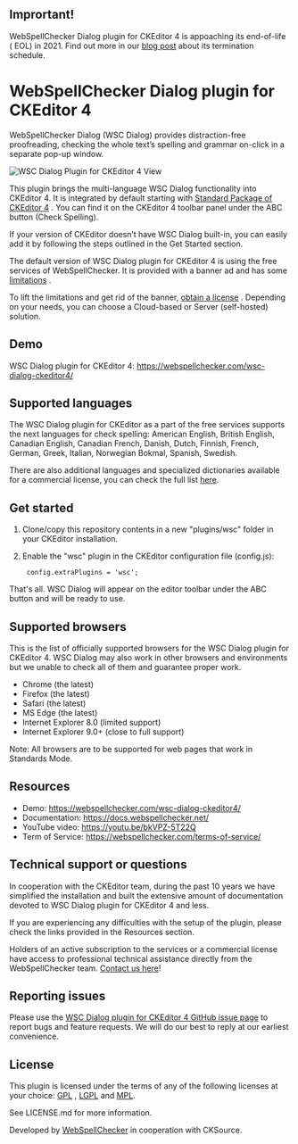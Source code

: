 Imprortant!
------------
WebSpellChecker Dialog plugin for CKEditor 4 is appoaching its end-of-life (
EOL) in 2021. Find out more in
our [blog post](https://webspellchecker.com/blog/2020/12/02/end-of-life-for-spell-checker-dialog-plugin-for-ckeditor-4/)
about its termination schedule.

WebSpellChecker Dialog plugin for CKEditor 4
===============================

WebSpellChecker Dialog (WSC Dialog) provides distraction-free proofreading,
checking the whole text’s spelling and
grammar on-click in a separate pop-up window.

![WSC Dialog Plugin for CKEditor 4 View](https://webspellchecker.com/app/images/wsc_dialog_plugin_for_ckeditor4.png)

This plugin brings the multi-language WSC Dialog functionality into CKEditor 4.
It is integrated by default starting
with [Standard Package of CKEditor 4](https://ckeditor.com/ckeditor-4/download/)
. You can find it on the CKEditor 4
toolbar panel under the ABC button (Check Spelling).

If your version of CKEditor doesn’t have WSC Dialog built-in, you can easily
add it by following the steps outlined in
the Get Started section.

The default version of WSC Dialog plugin for CKEditor 4 is using the free
services of WebSpellChecker. It is provided
with a banner ad and has
some [limitations](https://docs.webspellchecker.net/display/WebSpellCheckerCloud/Free+and+Paid+WebSpellChecker+Cloud+Services+Comparison+for+CKEditor)
.

To lift the limitations and get rid of the
banner, [obtain a license](https://webspellchecker.com/wsc-dialog-ckeditor4/#pricing)
. Depending on your needs, you can
choose a Cloud-based or Server (self-hosted) solution.

Demo
------------
WSC Dialog plugin for CKEditor
4: https://webspellchecker.com/wsc-dialog-ckeditor4/

Supported languages
------------

The WSC Dialog plugin for CKEditor as a part of the free services supports the
next languages for check spelling:
American English, British English, Canadian English, Canadian French, Danish,
Dutch, Finnish, French, German, Greek,
Italian, Norwegian Bokmal, Spanish, Swedish.

There are also additional languages and specialized dictionaries available for
a commercial license, you can check the
full list [here](https://webspellchecker.com/additional-dictionaries/).

Get started
------------

1. Clone/copy this repository contents in a new "plugins/wsc" folder in your
   CKEditor installation.
2. Enable the "wsc" plugin in the CKEditor configuration file (config.js):

        config.extraPlugins = 'wsc';

That's all. WSC Dialog will appear on the editor toolbar under the ABC button
and will be ready to use.

Supported browsers
-------

This is the list of officially supported browsers for the WSC Dialog plugin for
CKEditor 4. WSC Dialog may also work in
other browsers and environments but we unable to check all of them and
guarantee proper work.

* Chrome (the latest)
* Firefox (the latest)
* Safari (the latest)
* MS Edge (the latest)
* Internet Explorer 8.0 (limited support)
* Internet Explorer 9.0+ (close to full support)

Note: All browsers are to be supported for web pages that work in Standards
Mode.

Resources
-------

* Demo: https://webspellchecker.com/wsc-dialog-ckeditor4/
* Documentation: https://docs.webspellchecker.net/
* YouTube video: https://youtu.be/bkVPZ-5T22Q
* Term of Service: https://webspellchecker.com/terms-of-service/

Technical support or questions
-------

In cooperation with the CKEditor team, during the past 10 years we have
simplified the installation and built the
extensive amount of documentation devoted to WSC Dialog plugin for CKEditor 4
and less.

If you are experiencing any difficulties with the setup of the plugin, please
check the links provided in the Resources
section.

Holders of an active subscription to the services or a commercial license have
access to professional technical
assistance directly from the WebSpellChecker
team. [Contact us here](https://webspellchecker.com/contact-us/)!

Reporting issues
-------

Please use
the [WSC Dialog plugin for CKEditor 4 GitHub issue page](https://github.com/WebSpellChecker/ckeditor-plugin-wsc/issues)
to report bugs and feature requests. We will do our best to reply at our
earliest convenience.

License
-------

This plugin is licensed under the terms of any of the following licenses at
your
choice: [GPL](http://www.gnu.org/licenses/gpl.html)
, [LGPL](http://www.gnu.org/licenses/lgpl.html)
and [MPL](http://www.mozilla.org/MPL/MPL-1.1.html).

See LICENSE.md for more information.

Developed by [WebSpellChecker](https://webspellchecker.com/) in cooperation
with CKSource.
